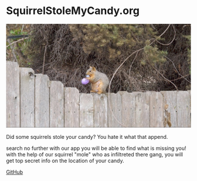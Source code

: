 # SquirrelStoleMyCandy.org

![image](/images/squirrel.jpg)

Did some squirrels stole your candy? You hate it what that append.

search no further with our app you will be able to find what is missing you!
with the help of our squirrel "mole" who as infiltreted there gang, 
you will get top secret info on the location of your candy.

[GitHub](https://francoisduguayg.github.io/SquirrelStoleMyCandy.org/web)

